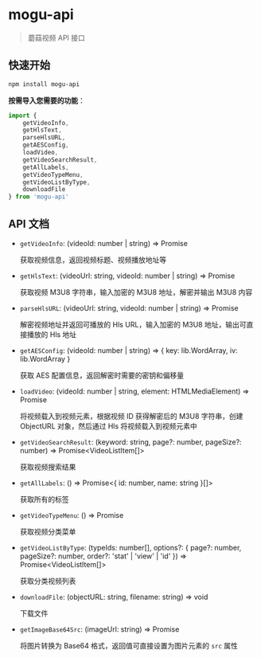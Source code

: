 # mogu-api

> 蘑菇视频 API 接口

## 快速开始

```bash
npm install mogu-api
```

**按需导入您需要的功能**：

```ts
import {
    getVideoInfo,
    getHlsText,
    parseHlsURL,
    getAESConfig,
    loadVideo,
    getVideoSearchResult,
    getAllLabels,
    getVideoTypeMenu,
    getVideoListByType,
    downloadFile
} from 'mogu-api'
```

## API 文档

- `getVideoInfo`: (videoId: number | string) => Promise<VideoInfo>
    
    获取视频信息，返回视频标题、视频播放地址等
- `getHlsText`: (videoUrl: string, videoId: number | string) => Promise<string>
    
    获取视频 M3U8 字符串，输入加密的 M3U8 地址，解密并输出 M3U8 内容
- `parseHlsURL`: (videoUrl: string, videoId: number | string) => Promise<string>
    
    解密视频地址并返回可播放的 Hls URL，输入加密的 M3U8 地址，输出可直接播放的 Hls 地址
- `getAESConfig`: (videoId: number | string) => { key: lib.WordArray, iv: lib.WordArray }
    
    获取 AES 配置信息，返回解密时需要的密钥和偏移量
- `loadVideo`: (videoId: number | string, element: HTMLMediaElement) => Promise<void>
    
    将视频载入到视频元素，根据视频 ID 获得解密后的 M3U8 字符串，创建 ObjectURL 对象，然后通过 Hls 将视频载入到视频元素中
- `getVideoSearchResult`: (keyword: string, page?: number, pageSize?: number) => Promise<VideoListItem[]>
    
    获取视频搜索结果
- `getAllLabels`: () => Promise<{ id: number, name: string }[]>
    
    获取所有的标签
- `getVideoTypeMenu`: () => Promise<VideoTypeMenu>
    
    获取视频分类菜单
- `getVideoListByType`: (typeIds: number[], options?: { page?: number, pageSize?: number, order?: 'stat' | 'view' | 'id' }) => Promise<VideoListItem[]>

    获取分类视频列表
- `downloadFile`: (objectURL: string, filename: string) => void
    
    下载文件
- `getImageBase64Src`: (imageUrl: string) => Promise<string>

    将图片转换为 Base64 格式，返回值可直接设置为图片元素的 `src` 属性